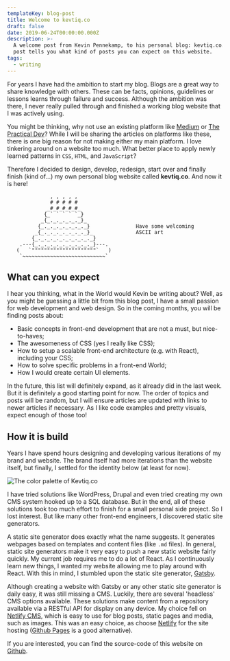 ```yaml
---
templateKey: blog-post
title: Welcome to kevtiq.co
draft: false
date: 2019-06-24T00:00:00.000Z
description: >-
  A welcome post from Kevin Pennekamp, to his personal blog: kevtiq.co. This
  post tells you what kind of posts you can expect on this website.
tags:
  - writing
---
```


For years I have had the ambition to start my blog. Blogs are a great way to share knowledge with others. These can be facts, opinions, guidelines or lessons learns through failure and success. Although the ambition was there, I never really pulled through and finished a working blog website that I was actively using.

You might be thinking, why not use an existing platform like [Medium](https://medium.com) or [The Practical Dev](https://dev.to)? While I will be sharing the articles on platforms like these, there is one big reason for not making either my main platform. I love tinkering around on a website too much. What better place to apply newly learned patterns in `CSS`, `HTML`, and `JavaScript`?

Therefore I decided to design, develop, redesign, start over and finally finish (kind of...) my own personal blog website called **kevtiq.co**. And now it is here!

```
              , , , , ,
              # # # # #
             _#_#_#_#_#_
            {_` ` ` ` `_}
           _{_._._._._._}_
          {_._._._._._._._}               Have some welcoming
         _{_._._._._._._._}_              ASCII art
        {_._._._._._._._._._}
    .---{_._._._._._._._._._}---.
   (   `"""""""""""""""""""""`   )
    `~~~~~~~~~~~~~~~~~~~~~~~~~~~`
```

## What can you expect

I hear you thinking, what in the World would Kevin be writing about? Well, as you might be guessing a little bit from this blog post, I have a small passion for web development and web design. So in the coming months, you will be finding posts about:

- Basic concepts in front-end development that are not a must, but nice-to-haves;
- The awesomeness of CSS (yes I really like CSS);
- How to setup a scalable front-end architecture (e.g. with React), including your CSS;
- How to solve specific problems in a front-end World;
- How I would create certain UI elements.

In the future, this list will definitely expand, as it already did in the last week. But it is definitely a good starting point for now. The order of topics and posts will be random, but I will ensure articles are updated with links to newer articles if necessary. As I like code examples and pretty visuals, expect enough of those too!

## How it is build

Years I have spend hours designing and developing various iterations of my brand and website. The brand itself had more iterations than the website itself, but finally, I settled for the identity below (at least for now).

![The color palette of Kevtiq.co](/img/color-palette.png 'The color palette of Kevtiq.co')

I have tried solutions like WordPress, Drupal and even tried creating my own CMS system hooked up to a SQL database. But in the end, all of these solutions took too much effort to finish for a small personal side project. So I lost interest. But like many other front-end engineers, I discovered static site generators.

A static site generator does exactly what the name suggests. It generates webpages based on templates and content files (like `.md` files). In general, static site generators make it very easy to push a new static website fairly quickly. My current job requires me to do a lot of React. As I continuously learn new things, I wanted my website allowing me to play around with React. With this in mind, I stumbled upon the static site generator, [Gatsby](https://gatsbyjs.org).

Although creating a website with Gatsby or any other static site generator is daily easy, it was still missing a CMS. Luckily, there are several 'headless' CMS options available. These solutions make content from a repository available via a RESTful API for display on any device. My choice fell on [Netlify CMS](https://www.netlifycms.org/), which is easy to use for blog posts, static pages and media, such as images.
This was an easy choice, as choose [Netlify](https://www.netlify.com/) for the site hosting ([Github Pages](https://pages.github.com/) is a good alternative).

If you are interested, you can find the source-code of this website on [Github](https://github.com/kevtiq/kevtiq.co).
